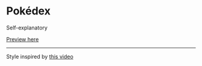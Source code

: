 # Pokédex
Self-explanatory

[Preview here](https://tamarutaca.github.io/pokedex/)

---
Style inspired by [this video](https://www.youtube.com/watch?v=vdytGGKyJKE)
